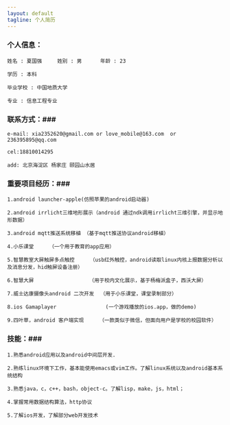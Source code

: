 ```yaml
---
layout: default
tagline: 个人简历
---
```

### 个人信息： ###

    姓名 : 夏国强     姓别 : 男      年龄 : 23

    学历 : 本科

    毕业学校 : 中国地质大学

    专业 : 信息工程专业




### 联系方式：###

    e-mail: xia2352620@gmail.com or love_mobile@163.com  or 236395895@qq.com

    cel:18810014295

    add: 北京海淀区 杨家庄 颐园山水居

### 重要项目经历：###

    1.android launcher-apple(仿照苹果的android启动器)

    2.android irrlicht三维地形展示（android 通过ndk调用irrlicht三维引擎，并显示地形数据）

    3.android mqtt推送系统移植 （基于mqtt推送协议android移植）

    4.小乐课堂     （一个用于教育的app应用）

    5.智慧教室大屏触屏多点触控     （usb红外触控，android读取linux内核上报数据分析以及消息分发，hid触屏设备注册）

    6.智慧大屏                  （用于校内文化展示，基于杨梅派盒子，西沃大屏）

    7.威士达康摄像头android 二次开发  （用于小乐课堂，课堂录制部分）

    8.ios Gamaplayer                (一个游戏播放的ios.app，做的demo)
    
    9.四叶草，android 客户端实现     （一款类似于微信，但面向用户是学校的校园软件）

### 技能：###

    1.熟悉android应用以及android中间层开发.

    2.熟练linux环境下工作，基本能使用emacs或vim工作。了解linux系统以及android基本系统结构

    3.熟悉java，c，c++，bash，object-c。了解lisp，make，js，html；

    4.掌握常用数据结构算法，http协议
    
    5.了解ios开发，了解部分web开发技术

